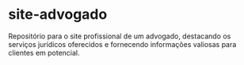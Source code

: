 # site-advogado
Repositório para o site profissional de um advogado, destacando os serviços jurídicos oferecidos e fornecendo informações valiosas para clientes em potencial.

